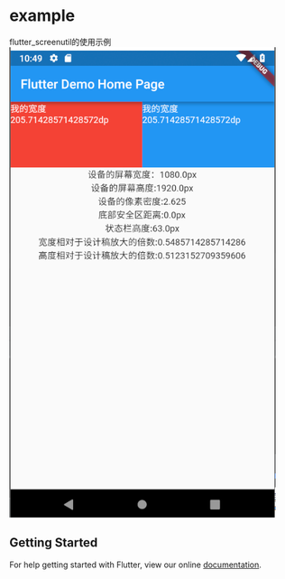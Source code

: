 # example

flutter_screenutil的使用示例
![效果](../demo.PNG)

## Getting Started

For help getting started with Flutter, view our online
[documentation](https://flutter.io/).
